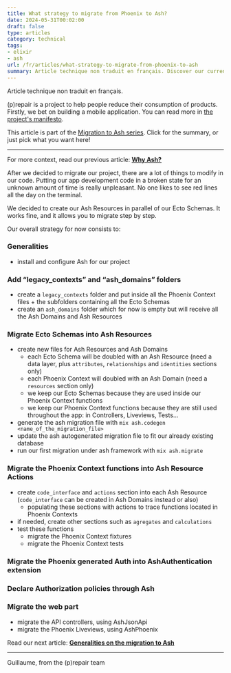 ```yaml
---
title: What strategy to migrate from Phoenix to Ash?
date: 2024-05-31T00:02:00
draft: false
type: articles
category: technical
tags:
- elixir
- ash
url: /fr/articles/what-strategy-to-migrate-from-phoenix-to-ash
summary: Article technique non traduit en français. Discover our current strategy for migrating our application backend from Phoenix to Ash.
---
```

Article technique non traduit en français.

(p)repair is a project to help people reduce their consumption of products. Firstly, we bet on building a mobile application. You can read more in [the project's manifesto](/fr/manifeste).

This article is part of the [Migration to Ash series](/fr/articles/migration-to-ash-series). Click for the summary, or just pick what you want here!

---

For more context, read our previous article: **[Why Ash?](/fr/articles/why-ash)**

After we decided to migrate our project, there are a lot of things to modify in our code. Putting our app development code in a broken state for an unknown amount of time is really unpleasant. No one likes to see red lines all the day on the terminal.

We decided to create our Ash Resources in parallel of our Ecto Schemas. It works fine, and it allows you to migrate step by step.

Our overall strategy for now consists to:

### Generalities

*   install and configure Ash for our project

### Add “legacy\_contexts” and “ash\_domains” folders

*   create a `legacy_contexts` folder and put inside all the Phoenix Context files + the subfolders containing all the Ecto Schemas
*   create an `ash_domains` folder which for now is empty but will receive all the Ash Domains and Ash Resources

### Migrate Ecto Schemas into Ash Resources

*   create new files for Ash Resources and Ash Domains
    *   each Ecto Schema will be doubled with an Ash Resource (need a data layer, plus `attributes`, `relationships` and `identities` sections only)
    *   each Phoenix Context will doubled with an Ash Domain (need a `resources` section only)
    *   we keep our Ecto Schemas because they are used inside our Phoenix Context functions
    *   we keep our Phoenix Context functions because they are still used throughout the app: in Controllers, Liveviews, Tests…
*   generate the ash migration file with `mix ash.codegen <name_of_the_migration_file>`
*   update the ash autogenerated migration file to fit our already existing database
*   run our first migration under ash framework with `mix ash.migrate`

### Migrate the Phoenix Context functions into Ash Resource Actions

*   create `code_interface` and `actions` section into each Ash Resource (`code_interface` can be created in Ash Domains instead or also)
    *   populating these sections with actions to trace functions located in Phoenix Contexts
*   if needed, create other sections such as `agregates` and `calculations`
*   test these functions
    *   migrate the Phoenix Context fixtures
    *   migrate the Phoenix Context tests

### Migrate the Phoenix generated Auth into AshAuthentication extension

### Declare Authorization policies through Ash

### Migrate the web part

*   migrate the API controllers, using AshJsonApi
*   migrate the Phoenix Liveviews, using AshPhoenix

Read our next article: **[Generalities on the migration to Ash](/fr/articles/generalities-on-the-migration-to-ash/)**

---
Guillaume, from the (p)repair team
